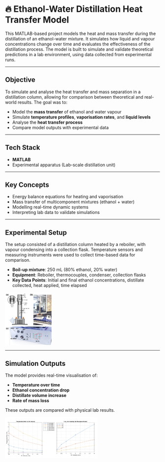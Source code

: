 # 🔥 Ethanol-Water Distillation Heat Transfer Model

This MATLAB-based project models the heat and mass transfer during the distillation of an ethanol-water mixture. It simulates how liquid and vapour concentrations change over time and evaluates the effectiveness of the distillation process. The model is built to simulate and validate theoretical predictions in a lab environment, using data collected from experimental runs.

---

## Objective

To simulate and analyse the heat transfer and mass separation in a distillation column, allowing for comparison between theoretical and real-world results. The goal was to:

- Model the **mass transfer** of ethanol and water vapour  
- Simulate **temperature profiles**, **vaporisation rates**, and **liquid levels**  
- Analyse the **heat transfer process**  
- Compare model outputs with experimental data  

---

## Tech Stack

- **MATLAB**  
- Experimental apparatus (Lab-scale distillation unit)  

---

## Key Concepts

- Energy balance equations for heating and vaporisation  
- Mass transfer of multicomponent mixtures (ethanol + water)  
- Modelling real-time dynamic systems  
- Interpreting lab data to validate simulations  

---

## Experimental Setup

The setup consisted of a distillation column heated by a reboiler, with vapour condensing into a collection flask. Temperature sensors and measuring instruments were used to collect time-based data for comparison.

- **Boil-up mixture**: 250 mL (80% ethanol, 20% water)  
- **Equipment**: Reboiler, thermocouples, condenser, collection flasks  
- **Key Data Points**: Initial and final ethanol concentrations, distillate collected, heat applied, time elapsed  

<img src="Screenshot 2025-09-05 104749.png" height="30%" width="30%" />

---

## Simulation Outputs

The model provides real-time visualisation of:

- **Temperature over time**  
- **Ethanol concentration drop**  
- **Distillate volume increase**  
- **Rate of mass loss**  

These outputs are compared with physical lab results.

<img src="Screenshot 2025-09-05 104231.png" height="60%" width="60%" />

